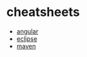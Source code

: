 # cheatsheets

* [angular](https://github.com/vinhanguyen/cheatsheets/blob/master/angular.md)
* [eclipse](https://github.com/vinhanguyen/cheatsheets/blob/master/eclipse.md)
* [maven](https://github.com/vinhanguyen/cheatsheets/blob/master/maven.md)
